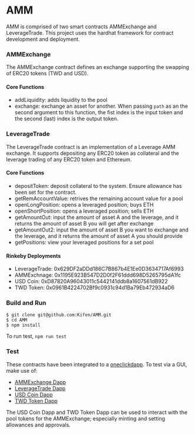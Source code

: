 
# AMM

AMM is comprised of two smart contracts AMMExchange and LeverageTrade. This project uses the hardhat framework for contract development and deployment. 

### AMMExchange
The AMMExchange contract defines an exchange supporting the swapping of ERC20 tokens (TWD and USD).

#### Core Functions
- addLiquidity: adds liquidity to the pool
- exchange: exchange an asset for another. When passing `path` as an the second argument to this function, the fist index is the input token and the second (last) index is the output token.

### LeverageTrade
The LeverageTrade contract is an implementation of a Leverage AMM exchange. It supports depositing any ERC20 token as collateral and the leverage trading of any ERC20 token and Ethereum.

#### Core Functions
- depositToken: deposit collateral to the system. Ensure allowance has been set for the contract.
- getRemAccountValue: retrives the remaining account value for a pool
- openLongPosition: opens a leveraged position; buys ETH
- openShortPosition: opens a leveraged position; sells ETH
- getAmountOut: input the amount of asset A and the leverage, and it returns the amount of asset B you will get after exchange
- getAmountOut2: input the amount of asset B you want to exchange and the leverage, and it returns the amount of asset A you should provide
- getPositions: view your leveraged positions for a set pool

#### Rinkeby Deployments
- LeverageTrade: 0x629DF2aDDd186C7B867b4E1Ee0D3634717Af6993
- AMMExchnage: 0x1195E923B547D2D0f2F61ddd698D5265795dA1fc
- USD Coin: 0xD87820A96043011c5442141ddb8a1607561dB922
- TWD Token: 0x0961B4224702Bf9c0931c94d1Ba79Eb472934aD6


### Build and Run
```
$ git clone git@github.com:Kifen/AMM.git
$ cd AMM
$ npm install
```

To run test, `npm run test`

### Test
These contracts have been integrated to a [oneclickdapp](https://oneclickdapp.com/). To test via a GUI, make use of:

- [AMMExchange Dapp](https://oneclickdapp.com/cricket-equal)
- [LeverageTrade Dapp](https://oneclickdapp.com/cotton-clark)
- [USD Coin Dapp](https://oneclickdapp.com/dance-rodent)
- [TWD Token Dapp](https://oneclickdapp.com/chief-panama)

The USD Coin Dapp and TWD Token Dapp can be used to interact with the pool tokens for the AMMExchange; especially minting and setting allowances and approvals.
